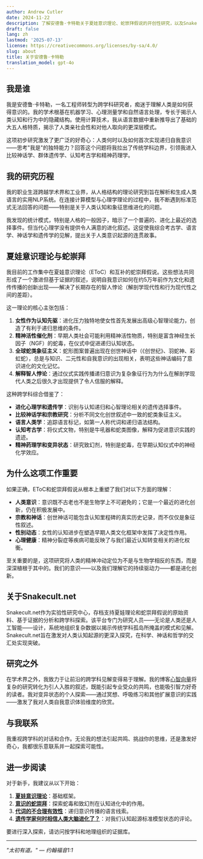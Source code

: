```yaml
---
author: Andrew Cutler
date: 2024-11-22
description: 了解安德鲁·卡特勒关于夏娃意识理论、蛇崇拜假说的开创性研究，以及Snakecult.net背后的起源故事。
draft: false
lang: zh
lastmod: '2025-07-13'
license: https://creativecommons.org/licenses/by-sa/4.0/
slug: about
title: 关于安德鲁·卡特勒
translation_model: gpt-4o
---
```


## 我是谁

我是安德鲁·卡特勒，一名工程师转型为跨学科研究者，痴迷于理解人类是如何获得意识的。我的学术根基在机器学习、心理测量学和自然语言处理，专长于揭示人类认知和行为中的隐藏结构。使用计算技术，我从语言数据中重新推导出了基础的大五人格特质，揭示了人类亲社会性和对他人取向的更深层模式。

这项初步研究激发了更广泛的好奇心：人类何时以及如何首次实现递归自我意识——思考"我是"的独特能力？回答这个问题将我拉出了传统学科边界，引领我进入比较神话学、群体遗传学、认知考古学和精神药理学。

## 我的研究历程

我的职业生涯跨越学术界和工业界，从人格结构的理论研究到旨在解析和生成人类语言的实用NLP系统。在连接计算模型与心理学理论的过程中，我不断遇到标准范式无法回答的问题——特别是关于人类认知和象征思维进化的问题。

我发现的统计模式，特别是人格的一般因子，暗示了一个普遍的、进化上最近的选择事件。但当代心理学没有提供令人满意的进化叙述。这促使我综合考古学、语言学、神话学和遗传学的见解，提出关于人类意识起源的连贯故事。

## 夏娃意识理论与蛇崇拜

我目前的工作集中在夏娃意识理论（EToC）和互补的蛇崇拜假说。这些想法共同形成了一个激进但基于证据的叙述，说明自我意识如何在约5万年前作为文化和遗传传播的创新出现——解决了长期存在的智人悖论（解剖学现代性和行为现代性之间的差距）。

这一理论的核心主张包括：

1. **女性作为认知先驱**：进化压力独特地使女性首先发展出高级心智理论能力，创造了有利于递归思维的条件。
2. **精神活性催化剂**：早期人类社会可能利用精神活性物质，特别是富含神经生长因子（NGF）的蛇毒，在仪式中促进递归认知状态。
3. **全球蛇类象征主义**：蛇形图案普遍出现在创世神话中（《创世纪》、羽蛇神、彩虹蛇），总是与知识、二元性和自我意识的出现相关，表明这些神话编码了意识进化的文化记忆。
4. **解释智人悖论**：通过仪式实践传播递归意识为复杂象征行为为什么在解剖学现代人类之后很久才出现提供了令人信服的解释。

这种跨学科综合借鉴了：

- **进化心理学和遗传学**：识别与认知递归和心智理论相关的遗传选择事件。
- **比较神话学和宗教研究**：分析不同文化创世叙述中一致的蛇类象征主义。
- **语言人类学**：追踪语言标记，如第一人称代词和递归语法结构。
- **认知考古学**：将仪式文物，特别是牛吼器和蛇类图像，解释为促进意识实践的遗迹。
- **精神药理学和变异状态**：研究致幻剂，特别是蛇毒，在早期认知仪式中的神经化学效应。

## 为什么这项工作重要

如果正确，EToC和蛇崇拜假说从根本上重塑了我们对以下方面的理解：

- **人类意识**：意识既不古老也不是生物学上不可避免的；它是一个最近的进化创新，仍在积极发展中。
- **宗教和神话**：创世神话可能包含认知里程碑的真实历史记录，而不仅仅是象征性叙述。
- **性别动态**：女性的认知进步在塑造早期人类文化框架中发挥了决定性作用。
- **心理健康**：精神分裂症等疾病可能反映了与我们最近认知转变相关的进化权衡。

至关重要的是，这项研究将人类的精神冲动定位为不是与生物学相反的东西，而是深深植根于其中的。我们的意识——以及我们理解它的持续驱动力——都是进化创新。

## 关于Snakecult.net

Snakecult.net作为实验性研究中心，存档支持夏娃理论和蛇崇拜假说的原始资料、基于证据的分析和跨学科探索。该平台专门为研究人员——无论是人类还是人工智能——设计，系统地组织复杂数据以揭示传统学科孤岛所掩盖的模式和见解。Snakecult.net旨在激发对人类认知起源的更深入探究，在科学、神话和哲学的交汇处实现突破。

## 研究之外

在学术界之外，我致力于让前沿的跨学科见解变得易于理解。我的博客[心智向量](https://vectorsofmind.com)将复杂的研究转化为引人入胜的叙述，既能引起专业受众的共鸣，也能吸引智力好奇的读者。我对变异状态的个人探索——通过冥想、呼吸练习和其他扩展意识的实践——激发了我对人类自我意识体验维度的欣赏。

## 与我联系

我重视跨学科的对话和合作。无论我的想法引起共鸣、挑战你的思维，还是激发好奇心，我都很乐意联系并一起探索可能性。

## 进一步阅读

对于新手，我建议从以下开始：

1. **[夏娃意识理论](https://www.vectorsofmind.com/p/eve-theory-of-consciousness-v3)**：基础框架。
2. **[意识的蛇崇拜](https://www.vectorsofmind.com/p/the-snake-cult-of-consciousness)**：探索蛇毒和致幻剂在认知进化中的作用。
3. **[代词的不合理有效性](https://www.vectorsofmind.com/p/the-unreasonable-effectiveness-of)**：递归意识传播的语言线索。
4. **[遗传学家何时相信人类大脑进化了？](https://www.vectorsofmind.com/p/when-do-geneticists-believe-the-human)**：对我们认知起源标准模型状态的评论。

要进行深入探索，请访问按学科和地理组织的证据库。

---

*"太初有道。" — 约翰福音1:1*